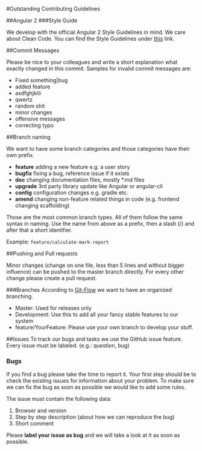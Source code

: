 #Outstanding Contributing Guidelines

##Angular 2
###Style Guide

We develop with the official Angular 2 Style Guidelines in mind. We care about Clean Code.
You can find the Style Guidelines under [this](https://angular.io/docs/ts/latest/guide/style-guide.html) link.


##Commit Messages

Please be nice to your colleagues and write a short explanation what exactly changed in this commit.
Samples for invalid commit messages are:
- Fixed something|bug
- added feature
- asdfghjklö
- qwertz
- random shit
- minor changes
- offensive messages
- correcting typo

##Branch naming

We want to have some branch categories and those categories have their own prefix.

- **feature**
   adding a new feature e.g. a user story
- **bugfix**
   fixing a bug, reference issue if it exists
- **doc**
   changing documentation files, mostly *.md files
- **upgrade**
   3rd party library update like Angular or angular-cli
- **config**
   configuration changes e.g. gradle etc.
- **amend**
   changing non-feature related things in code (e.g. frontend changing scaffolding)

Those are the most common branch types.
All of them follow the same syntax in naming. 
Use the name from above as a prefix, then a slash (/) and after that a short identifier.

Example:
`feature/calculate-mark-report`

##Pushing and Pull requests

Minor changes (change on one file, less than 5 lines and without bigger influence) can be pushed to the master branch directly.
For every other change please create a pull request.

###Branches 
According to [Git-Flow](https://danielkummer.github.io/git-flow-cheatsheet/) we want to have an organized branching.

* Master: Used for releases only
* Development: Use this to add all your fancy stable features to our system
* feature/YourFeature: Please use your own branch to develop your stuff.

##Issues
To track our bugs and tasks we use the GitHub issue feature.
Every issue must be labeled. (e.g.: question, bug)

### Bugs
If you find a bug please take the time to report it.
Your first step should be to check the existing issues for information about your problem.
To make sure we can fix the bug as soon as possible we would like to add some rules.
 
The issue must contain the following data:
1. Browser and version
2. Step by step description (about how we can reproduce the bug)
3. Short comment

Please **label your issue as bug** and we will take a look at it as soon as possible.
